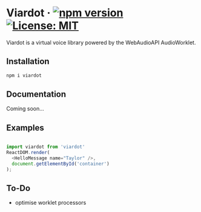 # Viardot &middot; [![npm version](https://img.shields.io/npm/v/react.svg?style=flat)](https://www.npmjs.com/package/viardot) [![License: MIT](https://img.shields.io/badge/License-MIT-yellow.svg)](https://opensource.org/licenses/MIT)

Viardot is a virtual voice library powered by the WebAudioAPI AudioWorklet.

## Installation

```bash
npm i viardot
```

## Documentation

Coming soon...

## Examples

```js

import viardot from 'viardot'
ReactDOM.render(
  <HelloMessage name="Taylor" />,
  document.getElementById('container')
);
```

## To-Do

- optimise worklet processors
